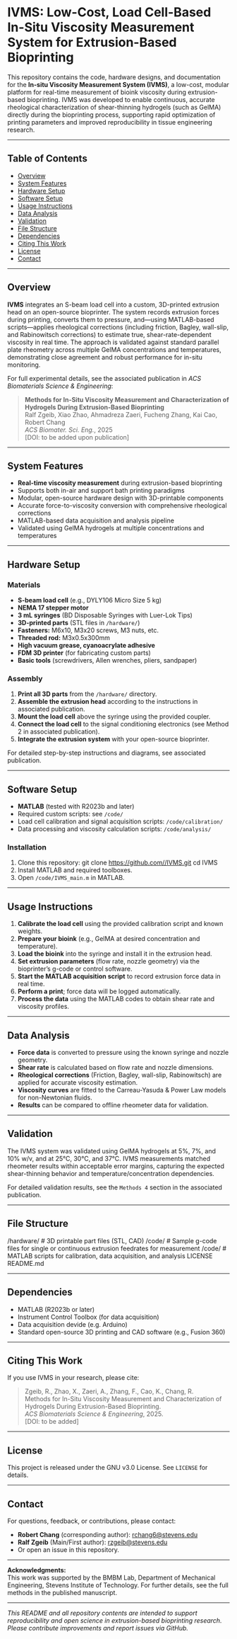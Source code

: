 # IVMS: Low-Cost, Load Cell-Based In-Situ Viscosity Measurement System for Extrusion-Based Bioprinting

This repository contains the code, hardware designs, and documentation for the **In-situ Viscosity Measurement System (IVMS)**, a low-cost, modular platform for real-time measurement of bioink viscosity during extrusion-based bioprinting. IVMS was developed to enable continuous, accurate rheological characterization of shear-thinning hydrogels (such as GelMA) directly during the bioprinting process, supporting rapid optimization of printing parameters and improved reproducibility in tissue engineering research.

---

## Table of Contents

- [Overview](#overview)
- [System Features](#system-features)
- [Hardware Setup](#hardware-setup)
- [Software Setup](#software-setup)
- [Usage Instructions](#usage-instructions)
- [Data Analysis](#data-analysis)
- [Validation](#validation)
- [File Structure](#file-structure)
- [Dependencies](#dependencies)
- [Citing This Work](#citing-this-work)
- [License](#license)
- [Contact](#contact)

---

## Overview

**IVMS** integrates an S-beam load cell into a custom, 3D-printed extrusion head on an open-source bioprinter. The system records extrusion forces during printing, converts them to pressure, and—using MATLAB-based scripts—applies rheological corrections (including friction, Bagley, wall-slip, and Rabinowitsch corrections) to estimate true, shear-rate-dependent viscosity in real time. The approach is validated against standard parallel plate rheometry across multiple GelMA concentrations and temperatures, demonstrating close agreement and robust performance for in-situ monitoring.

For full experimental details, see the associated publication in *ACS Biomaterials Science & Engineering*:

> **Methods for In-Situ Viscosity Measurement and Characterization of Hydrogels During Extrusion-Based Bioprinting**  
> Ralf Zgeib, Xiao Zhao, Ahmadreza Zaeri, Fucheng Zhang, Kai Cao, Robert Chang  
> *ACS Biomater. Sci. Eng.*, 2025  
> [DOI: to be added upon publication]

---

## System Features

- **Real-time viscosity measurement** during extrusion-based bioprinting
- Supports both in-air and support bath printing paradigms
- Modular, open-source hardware design with 3D-printable components
- Accurate force-to-viscosity conversion with comprehensive rheological corrections
- MATLAB-based data acquisition and analysis pipeline
- Validated using GelMA hydrogels at multiple concentrations and temperatures

---

## Hardware Setup

### Materials

- **S-beam load cell** (e.g., DYLY106 Micro Size 5 kg)
- **NEMA 17 stepper motor**
- **3 mL syringes** (BD Disposable Syringes with Luer-Lok Tips)
- **3D-printed parts** (STL files in `/hardware/`)
- **Fasteners:** M6x10, M3x20 screws, M3 nuts, etc.
- **Threaded rod:** M3x0.5x300mm
- **High vacuum grease, cyanoacrylate adhesive**
- **FDM 3D printer** (for fabricating custom parts)
- **Basic tools** (screwdrivers, Allen wrenches, pliers, sandpaper)

### Assembly

1. **Print all 3D parts** from the `/hardware/` directory.
2. **Assemble the extrusion head** according to the instructions in associated publication.
3. **Mount the load cell** above the syringe using the provided coupler.
4. **Connect the load cell** to the signal conditioning electronics (see Method 2 in associated publication).
5. **Integrate the extrusion system** with your open-source bioprinter.

For detailed step-by-step instructions and diagrams, see associated publication.

---

## Software Setup

- **MATLAB** (tested with R2023b and later)
- Required custom scripts: see `/code/`
- Load cell calibration and signal acquisition scripts: `/code/calibration/`
- Data processing and viscosity calculation scripts: `/code/analysis/`

### Installation

1. Clone this repository:
git clone https://github.com//IVMS.git
cd IVMS
2. Install MATLAB and required toolboxes.
3. Open `/code/IVMS_main.m` in MATLAB.

---

## Usage Instructions

1. **Calibrate the load cell** using the provided calibration script and known weights.
2. **Prepare your bioink** (e.g., GelMA at desired concentration and temperature).
3. **Load the bioink** into the syringe and install it in the extrusion head.
4. **Set extrusion parameters** (flow rate, nozzle geometry) via the bioprinter’s g-code or control software.
5. **Start the MATLAB acquisition script** to record extrusion force data in real time.
6. **Perform a print**; force data will be logged automatically.
7. **Process the data** using the MATLAB codes to obtain shear rate and viscosity profiles.

---

## Data Analysis

- **Force data** is converted to pressure using the known syringe and nozzle geometry.
- **Shear rate** is calculated based on flow rate and nozzle dimensions.
- **Rheological corrections** (Friction, Bagley, wall-slip, Rabinowitsch) are applied for accurate viscosity estimation.
- **Viscosity curves** are fitted to the Carreau-Yasuda & Power Law models for non-Newtonian fluids.
- **Results** can be compared to offline rheometer data for validation.

---

## Validation

The IVMS system was validated using GelMA hydrogels at 5%, 7%, and 10% w/v, and at 25°C, 30°C, and 37°C. IVMS measurements matched rheometer results within acceptable error margins, capturing the expected shear-thinning behavior and temperature/concentration dependencies.

For detailed validation results, see the `Methods 4` section in the associated publication.

---

## File Structure

/hardware/ # 3D printable part files (STL, CAD)
/code/ # Sample g-code files for single or continuous extrusion feedrates for measurement
/code/ # MATLAB scripts for calibration, data acquisition, and analysis
LICENSE
README.md


---

## Dependencies

- MATLAB (R2023b or later)
- Instrument Control Toolbox (for data acquisition)
- Data acquisition devide (e.g. Arduino)
- Standard open-source 3D printing and CAD software (e.g., Fusion 360)

---

## Citing This Work

If you use IVMS in your research, please cite:

> Zgeib, R., Zhao, X., Zaeri, A., Zhang, F., Cao, K., Chang, R.  
> Methods for In-Situ Viscosity Measurement and Characterization of Hydrogels During Extrusion-Based Bioprinting.  
> *ACS Biomaterials Science & Engineering*, 2025.  
> [DOI: to be added]

---

## License

This project is released under the GNU v3.0 License. See `LICENSE` for details.

---

## Contact

For questions, feedback, or contributions, please contact:

- **Robert Chang** (corresponding author): rchang6@stevens.edu
- **Ralf Zgeib** (Main/First author): rzgeib@stevens.edu
- Or open an issue in this repository.

---

**Acknowledgments:**  
This work was supported by the BMBM Lab, Department of Mechanical Engineering, Stevens Institute of Technology. For further details, see the full methods in the published manuscript.

---

*This README and all repository contents are intended to support reproducibility and open science in extrusion-based bioprinting research. Please contribute improvements and report issues via GitHub.*
